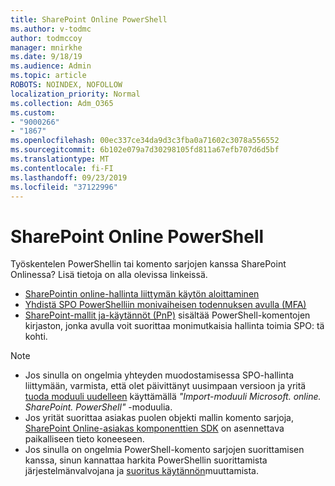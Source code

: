 ```yaml
---
title: SharePoint Online PowerShell
ms.author: v-todmc
author: todmccoy
manager: mnirkhe
ms.date: 9/18/19
ms.audience: Admin
ms.topic: article
ROBOTS: NOINDEX, NOFOLLOW
localization_priority: Normal
ms.collection: Adm_O365
ms.custom:
- "9000266"
- "1867"
ms.openlocfilehash: 00ec337ce34da9d3c3fba0a71602c3078a556552
ms.sourcegitcommit: 6b102e079a7d30298105fd811a67efb707d6d5bf
ms.translationtype: MT
ms.contentlocale: fi-FI
ms.lasthandoff: 09/23/2019
ms.locfileid: "37122996"
---
```

# <a name="sharepoint-online-powershell"></a>SharePoint Online PowerShell

Työskentelen PowerShellin tai komento sarjojen kanssa SharePoint Onlinessa? Lisä tietoja on alla olevissa linkeissä.
- [SharePointin online-hallinta liittymän käytön aloittaminen](https://docs.microsoft.com/powershell/sharepoint/sharepoint-online/connect-sharepoint-online?view=sharepoint-ps)
- [Yhdistä SPO PowerShelliin monivaiheisen todennuksen avulla (MFA)](https://docs.microsoft.com/powershell/sharepoint/sharepoint-online/connect-sharepoint-online?view=sharepoint-ps#to-connect-with-multifactor-authentication-mfa)
- [SharePoint-mallit ja-käytännöt (PnP)](https://docs.microsoft.com/powershell/sharepoint/sharepoint-pnp/sharepoint-pnp-cmdlets?view=sharepoint-ps) sisältää PowerShell-komentojen kirjaston, jonka avulla voit suorittaa monimutkaisia hallinta toimia SPO: tä kohti.

> [!NOTE]
> - Jos sinulla on ongelmia yhteyden muodostamisessa SPO-hallinta liittymään, varmista, että olet päivittänyt uusimpaan versioon ja yritä [tuoda moduuli uudelleen](https://docs.microsoft.com/powershell/developer/module/importing-a-powershell-module) käyttämällä *"Import-moduuli Microsoft. online. SharePoint. PowerShell"* -moduulia.
> - Jos yrität suorittaa asiakas puolen objekti mallin komento sarjoja, [SharePoint Online-asiakas komponenttien SDK](https://www.microsoft.com/download/details.aspx?id=42038) on asennettava paikalliseen tieto koneeseen.
> - Jos sinulla on ongelmia PowerShell-komento sarjojen suorittamisen kanssa, sinun kannattaa harkita PowerShellin suorittamista järjestelmänvalvojana ja [suoritus käytännön](https://docs.microsoft.com/powershell/module/microsoft.powershell.core/about/about_execution_policies?view=powershell-6)muuttamista.